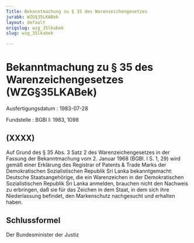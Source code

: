 ```yaml
---
Title: Bekanntmachung zu § 35 des Warenzeichengesetzes
jurabk: WZG§35LKABek
layout: default
origslug: wzg_35lkabek
slug: wzg_35lkabek

---
```


# Bekanntmachung zu § 35 des Warenzeichengesetzes (WZG§35LKABek)

Ausfertigungsdatum
:   1983-07-28

Fundstelle
:   BGBl I: 1983, 1098



## (XXXX)

Auf Grund des § 35 Abs. 3 Satz 2 des Warenzeichengesetzes in der Fassung der Bekanntmachung vom 2. Januar 1968 (BGBl. I S. 1, 29) wird gemäß einer Erklärung des Registrar of Patents & Trade Marks der Demokratischen Sozialistischen Republik Sri Lanka bekanntgemacht:
Deutsche Staatsangehörige, die ein Warenzeichen in der Demokratischen Sozialistischen Republik Sri Lanka anmelden, brauchen nicht den Nachweis zu erbringen, daß sie für das Zeichen in dem Staat, in dem sich ihre Niederlassung befindet, den Markenschutz nachgesucht und erhalten haben.


## Schlussformel

Der Bundesminister der Justiz

